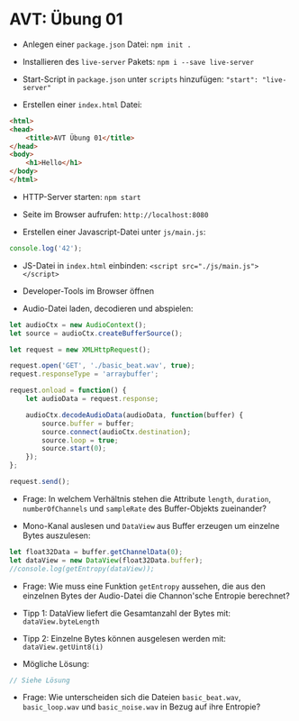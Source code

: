 # AVT: Übung 01

- Anlegen einer `package.json` Datei: `npm init .`

- Installieren des `live-server` Pakets: `npm i --save live-server`

- Start-Script in `package.json` unter `scripts` hinzufügen: `"start": "live-server"`

- Erstellen einer `index.html` Datei:

```html
<html>
<head>
    <title>AVT Übung 01</title>
</head>
<body>
    <h1>Hello</h1>
</body>
</html>
```

- HTTP-Server starten: `npm start`

- Seite im Browser aufrufen: `http://localhost:8080`

- Erstellen einer Javascript-Datei unter `js/main.js`:

```javascript
console.log('42');
```

- JS-Datei in `index.html` einbinden: `<script src="./js/main.js"></script>`

- Developer-Tools im Browser öffnen

- Audio-Datei laden, decodieren und abspielen:

```javascript
let audioCtx = new AudioContext();
let source = audioCtx.createBufferSource();

let request = new XMLHttpRequest();

request.open('GET', './basic_beat.wav', true);
request.responseType = 'arraybuffer';

request.onload = function() {
    let audioData = request.response;

    audioCtx.decodeAudioData(audioData, function(buffer) {
        source.buffer = buffer;
        source.connect(audioCtx.destination);
        source.loop = true;
        source.start(0);
    });
};

request.send();
```

- Frage: In welchem Verhältnis stehen die Attribute `length`, `duration`, `numberOfChannels` und `sampleRate` des Buffer-Objekts zueinander?

- Mono-Kanal auslesen und `DataView` aus Buffer erzeugen um einzelne Bytes auszulesen:

```javascript
let float32Data = buffer.getChannelData(0);
let dataView = new DataView(float32Data.buffer);
//console.log(getEntropy(dataView));
```

- Frage: Wie muss eine Funktion `getEntropy` aussehen, die aus den einzelnen Bytes der Audio-Datei die Channon'sche Entropie berechnet?

- Tipp 1: DataView liefert die Gesamtanzahl der Bytes mit: `dataView.byteLength`

- Tipp 2: Einzelne Bytes können ausgelesen werden mit: `dataView.getUint8(i)`

- Mögliche Lösung:

```javascript
// Siehe Lösung
```

- Frage: Wie unterscheiden sich die Dateien `basic_beat.wav`, `basic_loop.wav` und `basic_noise.wav` in Bezug auf ihre Entropie?
